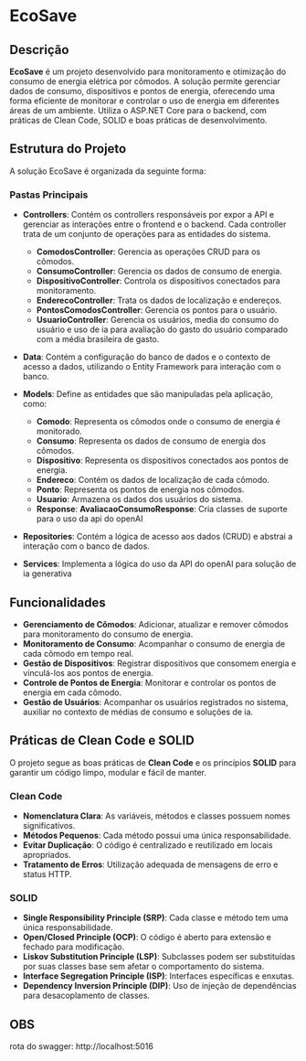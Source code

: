 
# EcoSave

## Descrição

**EcoSave** é um projeto desenvolvido para monitoramento e otimização do consumo de energia elétrica por cômodos. A solução permite gerenciar dados de consumo, dispositivos e pontos de energia, oferecendo uma forma eficiente de monitorar e controlar o uso de energia em diferentes áreas de um ambiente. Utiliza o ASP.NET Core para o backend, com práticas de Clean Code, SOLID e boas práticas de desenvolvimento.

## Estrutura do Projeto

A solução EcoSave é organizada da seguinte forma:

### Pastas Principais

- **Controllers**: Contém os controllers responsáveis por expor a API e gerenciar as interações entre o frontend e o backend. Cada controller trata de um conjunto de operações para as entidades do sistema.
  - **ComodosController**: Gerencia as operações CRUD para os cômodos.
  - **ConsumoController**: Gerencia os dados de consumo de energia.
  - **DispositivoController**: Controla os dispositivos conectados para monitoramento.
  - **EnderecoController**: Trata os dados de localização e endereços.
  - **PontosComodosController**: Gerencia os pontos para o usuário.
  - **UsuarioController**: Gerencia os usuários, media do consumo do usuário e uso de ia para avaliação do gasto do usuário comparado com a média brasileira de gasto.

- **Data**: Contém a configuração do banco de dados e o contexto de acesso a dados, utilizando o Entity Framework para interação com o banco.

- **Models**: Define as entidades que são manipuladas pela aplicação, como:
  - **Comodo**: Representa os cômodos onde o consumo de energia é monitorado.
  - **Consumo**: Representa os dados de consumo de energia dos cômodos.
  - **Dispositivo**: Representa os dispositivos conectados aos pontos de energia.
  - **Endereco**: Contém os dados de localização de cada cômodo.
  - **Ponto**: Representa os pontos de energia nos cômodos.
  - **Usuario**: Armazena os dados dos usuários do sistema.
  - **Response**: **AvaliacaoConsumoResponse**: Cria classes de suporte para o uso da api do openAI

- **Repositories**: Contém a lógica de acesso aos dados (CRUD) e abstrai a interação com o banco de dados.

- **Services**: Implementa a lógica do uso da API do openAI para solução de ia generativa

## Funcionalidades

- **Gerenciamento de Cômodos**: Adicionar, atualizar e remover cômodos para monitoramento do consumo de energia.
- **Monitoramento de Consumo**: Acompanhar o consumo de energia de cada cômodo em tempo real.
- **Gestão de Dispositivos**: Registrar dispositivos que consomem energia e vinculá-los aos pontos de energia.
- **Controle de Pontos de Energia**: Monitorar e controlar os pontos de energia em cada cômodo.
- **Gestão de Usuários**: Acompanhar os usuários registrados no sistema, auxiliar no contexto de médias de consumo e soluções de ia.

## Práticas de Clean Code e SOLID

O projeto segue as boas práticas de **Clean Code** e os princípios **SOLID** para garantir um código limpo, modular e fácil de manter.

### Clean Code

- **Nomenclatura Clara**: As variáveis, métodos e classes possuem nomes significativos.
- **Métodos Pequenos**: Cada método possui uma única responsabilidade.
- **Evitar Duplicação**: O código é centralizado e reutilizado em locais apropriados.
- **Tratamento de Erros**: Utilização adequada de mensagens de erro e status HTTP.

### SOLID

- **Single Responsibility Principle (SRP)**: Cada classe e método tem uma única responsabilidade.
- **Open/Closed Principle (OCP)**: O código é aberto para extensão e fechado para modificação.
- **Liskov Substitution Principle (LSP)**: Subclasses podem ser substituídas por suas classes base sem afetar o comportamento do sistema.
- **Interface Segregation Principle (ISP)**: Interfaces específicas e enxutas.
- **Dependency Inversion Principle (DIP)**: Uso de injeção de dependências para desacoplamento de classes.

## OBS

rota do swagger: http://localhost:5016
